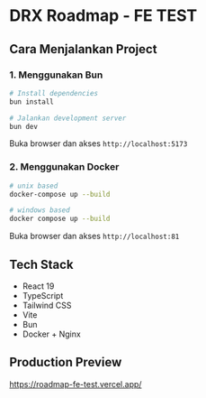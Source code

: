 # DRX Roadmap - FE TEST

## Cara Menjalankan Project
### 1. Menggunakan Bun

```bash
# Install dependencies
bun install

# Jalankan development server
bun dev
```

Buka browser dan akses `http://localhost:5173`

### 2. Menggunakan Docker

```bash
# unix based
docker-compose up --build

# windows based
docker compose up --build
```

Buka browser dan akses `http://localhost:81`

## Tech Stack

- React 19
- TypeScript
- Tailwind CSS
- Vite
- Bun
- Docker + Nginx

## Production Preview

https://roadmap-fe-test.vercel.app/
